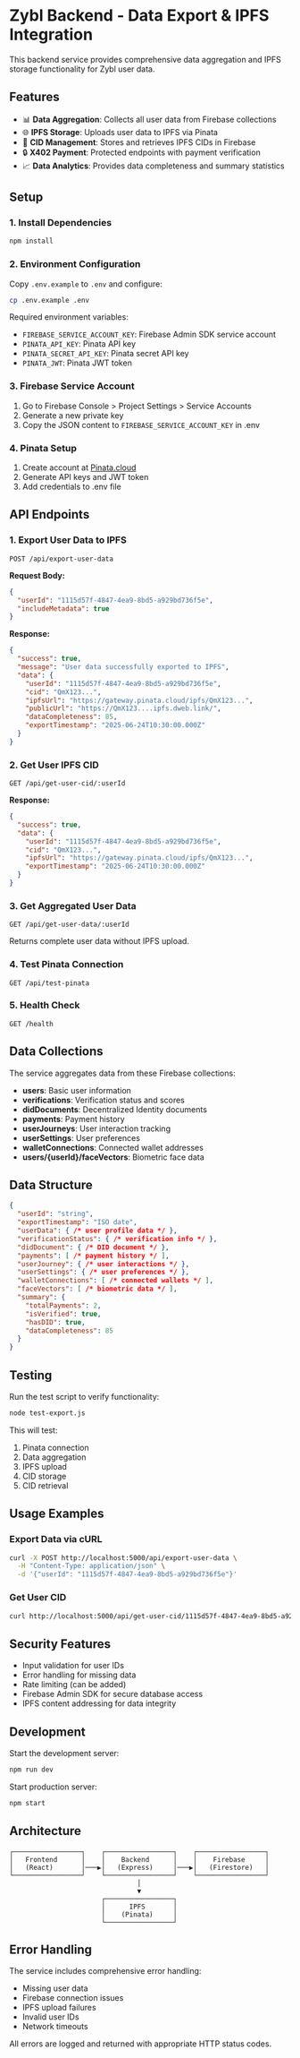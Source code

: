 # Zybl Backend - Data Export & IPFS Integration

This backend service provides comprehensive data aggregation and IPFS storage functionality for Zybl user data.

## Features

- 📊 **Data Aggregation**: Collects all user data from Firebase collections
- 🌐 **IPFS Storage**: Uploads user data to IPFS via Pinata
- 🔗 **CID Management**: Stores and retrieves IPFS CIDs in Firebase
- 🔒 **X402 Payment**: Protected endpoints with payment verification
- 📈 **Data Analytics**: Provides data completeness and summary statistics

## Setup

### 1. Install Dependencies

```bash
npm install
```

### 2. Environment Configuration

Copy `.env.example` to `.env` and configure:

```bash
cp .env.example .env
```

Required environment variables:
- `FIREBASE_SERVICE_ACCOUNT_KEY`: Firebase Admin SDK service account
- `PINATA_API_KEY`: Pinata API key
- `PINATA_SECRET_API_KEY`: Pinata secret API key  
- `PINATA_JWT`: Pinata JWT token

### 3. Firebase Service Account

1. Go to Firebase Console > Project Settings > Service Accounts
2. Generate a new private key
3. Copy the JSON content to `FIREBASE_SERVICE_ACCOUNT_KEY` in .env

### 4. Pinata Setup

1. Create account at [Pinata.cloud](https://pinata.cloud)
2. Generate API keys and JWT token
3. Add credentials to .env file

## API Endpoints

### 1. Export User Data to IPFS
```
POST /api/export-user-data
```

**Request Body:**
```json
{
  "userId": "1115d57f-4847-4ea9-8bd5-a929bd736f5e",
  "includeMetadata": true
}
```

**Response:**
```json
{
  "success": true,
  "message": "User data successfully exported to IPFS",
  "data": {
    "userId": "1115d57f-4847-4ea9-8bd5-a929bd736f5e",
    "cid": "QmX123...",
    "ipfsUrl": "https://gateway.pinata.cloud/ipfs/QmX123...",
    "publicUrl": "https://QmX123....ipfs.dweb.link/",
    "dataCompleteness": 85,
    "exportTimestamp": "2025-06-24T10:30:00.000Z"
  }
}
```

### 2. Get User IPFS CID
```
GET /api/get-user-cid/:userId
```

**Response:**
```json
{
  "success": true,
  "data": {
    "userId": "1115d57f-4847-4ea9-8bd5-a929bd736f5e",
    "cid": "QmX123...",
    "ipfsUrl": "https://gateway.pinata.cloud/ipfs/QmX123...",
    "exportTimestamp": "2025-06-24T10:30:00.000Z"
  }
}
```

### 3. Get Aggregated User Data
```
GET /api/get-user-data/:userId
```

Returns complete user data without IPFS upload.

### 4. Test Pinata Connection
```
GET /api/test-pinata
```

### 5. Health Check
```
GET /health
```

## Data Collections

The service aggregates data from these Firebase collections:

- **users**: Basic user information
- **verifications**: Verification status and scores
- **didDocuments**: Decentralized Identity documents
- **payments**: Payment history
- **userJourneys**: User interaction tracking
- **userSettings**: User preferences
- **walletConnections**: Connected wallet addresses
- **users/{userId}/faceVectors**: Biometric face data

## Data Structure

```json
{
  "userId": "string",
  "exportTimestamp": "ISO date",
  "userData": { /* user profile data */ },
  "verificationStatus": { /* verification info */ },
  "didDocument": { /* DID document */ },
  "payments": [ /* payment history */ ],
  "userJourney": { /* user interactions */ },
  "userSettings": { /* user preferences */ },
  "walletConnections": [ /* connected wallets */ ],
  "faceVectors": [ /* biometric data */ ],
  "summary": {
    "totalPayments": 2,
    "isVerified": true,
    "hasDID": true,
    "dataCompleteness": 85
  }
}
```

## Testing

Run the test script to verify functionality:

```bash
node test-export.js
```

This will test:
1. Pinata connection
2. Data aggregation
3. IPFS upload
4. CID storage
5. CID retrieval

## Usage Examples

### Export Data via cURL

```bash
curl -X POST http://localhost:5000/api/export-user-data \
  -H "Content-Type: application/json" \
  -d '{"userId": "1115d57f-4847-4ea9-8bd5-a929bd736f5e"}'
```

### Get User CID

```bash
curl http://localhost:5000/api/get-user-cid/1115d57f-4847-4ea9-8bd5-a929bd736f5e
```

## Security Features

- Input validation for user IDs
- Error handling for missing data
- Rate limiting (can be added)
- Firebase Admin SDK for secure database access
- IPFS content addressing for data integrity

## Development

Start the development server:

```bash
npm run dev
```

Start production server:

```bash
npm start
```

## Architecture

```
┌─────────────────┐    ┌─────────────────┐    ┌─────────────────┐
│   Frontend      │    │    Backend      │    │    Firebase     │
│   (React)       │───▶│   (Express)     │───▶│   (Firestore)   │
└─────────────────┘    └─────────────────┘    └─────────────────┘
                                │
                                ▼
                       ┌─────────────────┐
                       │      IPFS       │
                       │    (Pinata)     │
                       └─────────────────┘
```

## Error Handling

The service includes comprehensive error handling:
- Missing user data
- Firebase connection issues
- IPFS upload failures
- Invalid user IDs
- Network timeouts

All errors are logged and returned with appropriate HTTP status codes.
